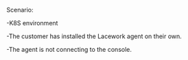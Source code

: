 Scenario:

-K8S environment

-The customer has installed the Lacework agent on their own.

-The agent is not connecting to the console.

